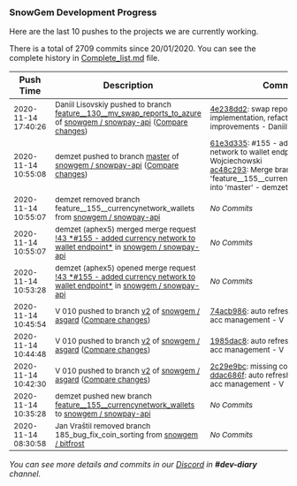 
### SnowGem Development Progress

Here are the last 10 pushes to the projects we are currently working.

There is a total of 2709 commits since 20/01/2020. You can see the complete history in
 [Complete_list.md](Complete_list.md) file.

| Push Time | Description | Commits |
| --- | --- | --- |
| <sub>2020-11-14 17:40:26</sub> | <sub>Daniil Lisovskiy pushed to branch [feature\_\_130\_\_mv\_swap\_reports\_to\_azure](https://gitlab.com/snowgem/snowpay-api/commits/feature__130__mv_swap_reports_to_azure) of [snowgem / snowpay\-api](https://gitlab.com/snowgem/snowpay-api) ([Compare changes](https://gitlab.com/snowgem/snowpay-api/compare/d04d27a49610c56e6c90420eac7b4a496d4b9322...4e238dd2e26bf381f591d49a1857a31962b306f6))</sub> | <sub>[4e238dd2](https://gitlab.com/snowgem/snowpay-api/-/commit/4e238dd2e26bf381f591d49a1857a31962b306f6): swap reports repository implementation, refactoring, concurrency improvements - Daniil Lisovskiy</sub> |
| <sub>2020-11-14 10:55:08</sub> | <sub>demzet pushed to branch [master](https://gitlab.com/snowgem/snowpay-api/commits/master) of [snowgem / snowpay\-api](https://gitlab.com/snowgem/snowpay-api) ([Compare changes](https://gitlab.com/snowgem/snowpay-api/compare/e15578a49a9f094a4039eac81fccd7a39eaec101...ac48c29333a7a9c39cdc14b76713eea1e3dd5359))</sub> | <sub>[61e3d335](https://gitlab.com/snowgem/snowpay-api/-/commit/61e3d335ee2aadec9a8b7378a38432c5b35566b3): #155 - added currency network to wallet endpoint - Kamil Wojciechowski<br>[ac48c293](https://gitlab.com/snowgem/snowpay-api/-/commit/ac48c29333a7a9c39cdc14b76713eea1e3dd5359): Merge branch 'feature__155__currencynetwork_wallets' into 'master' - demzet</sub> |
| <sub>2020-11-14 10:55:07</sub> | <sub>demzet removed branch feature__155__currencynetwork_wallets from [snowgem / snowpay\-api](https://gitlab.com/snowgem/snowpay-api)</sub> | <sub>_No Commits_</sub> |
| <sub>2020-11-14 10:55:07</sub> | <sub>demzet (aphex5) merged merge request [\!43 \*\#155 \- added currency network to wallet endpoint\*](https://gitlab.com/snowgem/snowpay-api/-/merge_requests/43) in [snowgem / snowpay\-api](https://gitlab.com/snowgem/snowpay-api)</sub> | <sub>_No Commits_</sub> |
| <sub>2020-11-14 10:53:28</sub> | <sub>demzet (aphex5) opened merge request [\!43 \*\#155 \- added currency network to wallet endpoint\*](https://gitlab.com/snowgem/snowpay-api/-/merge_requests/43) in [snowgem / snowpay\-api](https://gitlab.com/snowgem/snowpay-api)</sub> | <sub>_No Commits_</sub> |
| <sub>2020-11-14 10:45:54</sub> | <sub>V 010 pushed to branch [v2](https://gitlab.com/snowgem/asgard/commits/v2) of [snowgem / asgard](https://gitlab.com/snowgem/asgard) ([Compare changes](https://gitlab.com/snowgem/asgard/compare/1985dac85c6695da805558abe697e32a73d7f12c...74acb986291b99734160b98c6cd6f77862fa6433))</sub> | <sub>[74acb986](https://gitlab.com/snowgem/asgard/-/commit/74acb986291b99734160b98c6cd6f77862fa6433): auto refresh accounts during acc management - V</sub> |
| <sub>2020-11-14 10:44:48</sub> | <sub>V 010 pushed to branch [v2](https://gitlab.com/snowgem/asgard/commits/v2) of [snowgem / asgard](https://gitlab.com/snowgem/asgard) ([Compare changes](https://gitlab.com/snowgem/asgard/compare/ddac686fd2362677482aa504a9a00b1b61cef2a8...1985dac85c6695da805558abe697e32a73d7f12c))</sub> | <sub>[1985dac8](https://gitlab.com/snowgem/asgard/-/commit/1985dac85c6695da805558abe697e32a73d7f12c): auto refresh accounts during acc management - V</sub> |
| <sub>2020-11-14 10:42:30</sub> | <sub>V 010 pushed to branch [v2](https://gitlab.com/snowgem/asgard/commits/v2) of [snowgem / asgard](https://gitlab.com/snowgem/asgard) ([Compare changes](https://gitlab.com/snowgem/asgard/compare/31f927ad5838e1f9683b73ff7e6a2f8148918003...ddac686fd2362677482aa504a9a00b1b61cef2a8))</sub> | <sub>[2c29e9bc](https://gitlab.com/snowgem/asgard/-/commit/2c29e9bc6e0f5383238d8ba22689720882bee5dc): missing coma init.sql - V<br>[ddac686f](https://gitlab.com/snowgem/asgard/-/commit/ddac686fd2362677482aa504a9a00b1b61cef2a8): auto refresh accounts during acc management - V</sub> |
| <sub>2020-11-14 10:35:28</sub> | <sub>demzet pushed new branch [feature\_\_155\_\_currencynetwork\_wallets](https://gitlab.com/snowgem/snowpay-api/commits/feature__155__currencynetwork_wallets) to [snowgem / snowpay\-api](https://gitlab.com/snowgem/snowpay-api)</sub> | <sub>_No Commits_</sub> |
| <sub>2020-11-14 08:30:58</sub> | <sub>Jan Vraštil removed branch 185_bug_fix_coin_sorting from [snowgem / bitfrost](https://gitlab.com/snowgem/bitfrost)</sub> | <sub>_No Commits_</sub> |

_You can see more details and commits in our [Discord](https://discord.gg/zumGnbg) in **#dev-diary** channel._
